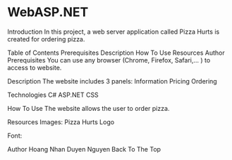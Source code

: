 # WebASP.NET

Introduction
In this project, a web server application called Pizza Hurts is created for ordering pizza.

Table of Contents
Prerequisites
Description
How To Use
Resources
Author
Prerequisites
You can use any browser (Chrome, Firefox, Safari,... ) to access to website.

Description
The website includes 3 panels:
Information
Pricing
Ordering

Technologies
C#
ASP.NET
CSS

How To Use
The website allows the user to order pizza.

Resources
Images: Pizza Hurts Logo

Font: 


Author
Hoang Nhan Duyen Nguyen
Back To The Top
